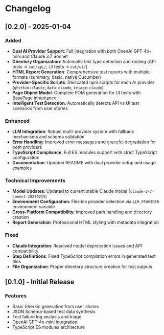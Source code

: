 # Changelog

## [0.2.0] - 2025-01-04

### Added
- **Dual AI Provider Support**: Full integration with both OpenAI GPT-4o-mini and Claude 3.7 Sonnet
- **Directory Organization**: Automatic test type detection and routing (API tests → `out/api/`, UI tests → `out/ui/`)
- **HTML Report Generation**: Comprehensive test reports with multiple formats (summary, basic, native Cucumber)
- **Provider-Specific Scripts**: Dedicated npm scripts for each AI provider (`gherkin:claude`, `data:claude`, `triage:claude`)
- **Page Object Model**: Complete POM generation for UI tests with BasePage inheritance
- **Intelligent Test Detection**: Automatically detects API vs UI test scenarios from user stories

### Enhanced
- **LLM Integration**: Robust multi-provider system with fallback mechanisms and schema validation
- **Error Handling**: Improved error messages and graceful degradation for both providers
- **TypeScript Compliance**: Full ES modules support with strict TypeScript configuration
- **Documentation**: Updated README with dual provider setup and usage examples

### Technical Improvements
- **Model Updates**: Updated to current stable Claude model (`claude-3-7-sonnet-20250219`)
- **Environment Configuration**: Flexible provider selection via `LLM_PROVIDER` environment variable
- **Cross-Platform Compatibility**: Improved path handling and directory creation
- **Report Generation**: Professional HTML styling with metadata integration

### Fixed
- **Claude Integration**: Resolved model deprecation issues and API compatibility
- **Step Definitions**: Fixed TypeScript compilation errors in generated test files
- **File Organization**: Proper directory structure creation for test outputs

## [0.1.0] - Initial Release

### Features
- Basic Gherkin generation from user stories
- JSON Schema-based test data synthesis
- Test failure log analysis and triage
- OpenAI GPT-4o-mini integration
- TypeScript ES modules architecture